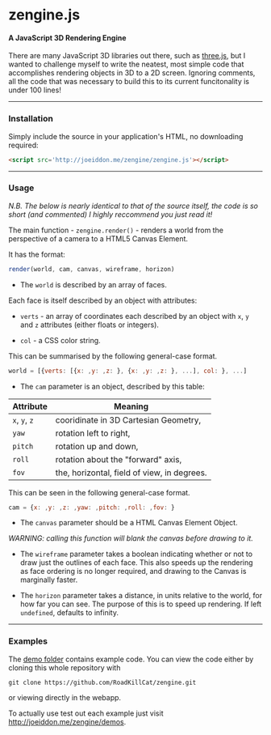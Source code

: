 zengine.js
==========

#### A JavaScript 3D Rendering Engine

There are many JavaScript 3D libraries out there, such as [three.js](https://threejs.org/), but I wanted to challenge myself to write the neatest, most simple code that accomplishes rendering objects in 3D to a 2D screen. Ignoring comments, all the code that was necessary to build this to its current funcitonality is under 100 lines!

---

### Installation

Simply include the source in your application's HTML, no downloading required:

```html
<script src='http://joeiddon.me/zengine/zengine.js'></script>
```

---

### Usage

*N.B. The below is nearly identical to that of the source itself, the code is so short (and commented) I highly reccommend you just read it!*

The main function - `zengine.render()` - renders a world from the perspective of a camera to a HTML5 Canvas Element.

It has the format:

```javascript
render(world, cam, canvas, wireframe, horizon)
```

- The `world` is described by an array of faces.

Each face is itself described by an object with attributes:

- `verts` - an array of coordinates each described by an object with `x`, `y` and `z` attributes (either floats or integers).

- `col` - a CSS color string.

This can be summarised by the following general-case format.

```javascript
world = [{verts: [{x: ,y: ,z: }, {x: ,y: ,z: }, ...], col: }, ...]
```

- The `cam` parameter is an object, described by this table:

Attribute | Meaning
------- | -------------------------------------
`x`, `y`, `z` | cooridinate in 3D Cartesian Geometry,
`yaw`         | rotation left to right,
`pitch`       | rotation up and down,
`roll`        | rotation about the "forward" axis,
`fov`         | the, horizontal, field of view, in degrees.

This can be seen in the following general-case format.

```javascript 
cam = {x: ,y: ,z: ,yaw: ,pitch: ,roll: ,fov: }
```

- The `canvas` parameter should be a HTML Canvas Element Object.

*WARNING: calling this function will blank the canvas before drawing to it.*

- The `wireframe` parameter takes a boolean indicating whether or not to draw just the outlines of each face. This also speeds up the rendering as face ordering is no longer required, and drawing to the Canvas is marginally faster.

- The `horizon` parameter takes a distance, in units relative to the world, for how far you can see. The purpose of this is to speed up rendering. If left `undefined`, defaults to infinity.

---

### Examples

The [demo folder](https://github.com/RoadKillCat/zengine/tree/master/demos) contains example code. You can view the code either by cloning this whole repository with

```shell
git clone https://github.com/RoadKillCat/zengine.git
```

or viewing directly in the webapp.

To actually use test out each example just visit http://joeiddon.me/zengine/demos.

